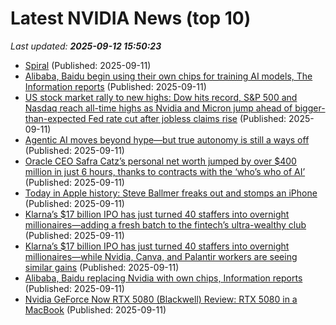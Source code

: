 # Latest NVIDIA News (top 10)
_Last updated: **2025-09-12 15:50:23**_

- [Spiral](https://spiraldb.com/post/announcing-spiral) (Published: 2025-09-11)
- [Alibaba, Baidu begin using their own chips for training AI models, The Information reports](https://finance.yahoo.com/news/alibaba-baidu-begin-using-own-154253107.html) (Published: 2025-09-11)
- [US stock market rally to new highs: Dow hits record, S&P 500 and Nasdaq reach all-time highs as Nvidia and Micron jump ahead of bigger-than-expected Fed rate cut after jobless claims rise](https://economictimes.indiatimes.com/news/international/us/us-stock-market-rally-to-new-highs-dow-hits-record-sp-500-and-nasdaq-reach-all-time-highs-as-nvidia-and-micron-jump-ahead-of-bigger-than-expected-fed-rate-cut-after-jobless-claims-rise/articleshow/123833651.cms) (Published: 2025-09-11)
- [Agentic AI moves beyond hype—but true autonomy is still a ways off](https://fortune.com/2025/09/11/agentic-ai-moves-beyond-hype-but-true-autonomy-is-still-a-ways-off/) (Published: 2025-09-11)
- [Oracle CEO Safra Catz’s personal net worth jumped by over $400 million in just 6 hours, thanks to contracts with the ‘who’s who of AI’](https://fortune.com/2025/09/11/oracle-ceo-safra-catz-net-worth-surge-tech-firm-stock-jump-like-billionaire-larry-ellison-partnership-openai-meta/) (Published: 2025-09-11)
- [Today in Apple history: Steve Ballmer freaks out and stomps an iPhone](https://www.cultofmac.com/apple-history/steve-ballmer-iphone-stomp) (Published: 2025-09-11)
- [Klarna’s $17 billion IPO has just turned 40 staffers into overnight millionaires—adding a fresh batch to the fintech’s ultra-wealthy club](https://fortune.com/2025/09/11/klarna-ipo-employee-stock-soaring-millionaires-compensation-nvidia-canva-palantir/) (Published: 2025-09-11)
- [Klarna’s $17 billion IPO has just turned 40 staffers into overnight millionaires—while Nvidia, Canva, and Palantir workers are seeing similar gains](https://finance.yahoo.com/news/klarna-17-billion-ipo-just-153530675.html) (Published: 2025-09-11)
- [Alibaba, Baidu replacing Nvidia with own chips, Information reports](https://thefly.com/permalinks/entry.php/id4196904/BABA;BIDU;NVDA-Alibaba-Baidu-replacing-Nvidia-with-own-chips-Information-reports) (Published: 2025-09-11)
- [Nvidia GeForce Now RTX 5080 (Blackwell) Review: RTX 5080 in a MacBook](https://www.wired.com/review/nvidia-geforce-now-rtx-5080-blackwell/) (Published: 2025-09-11)
